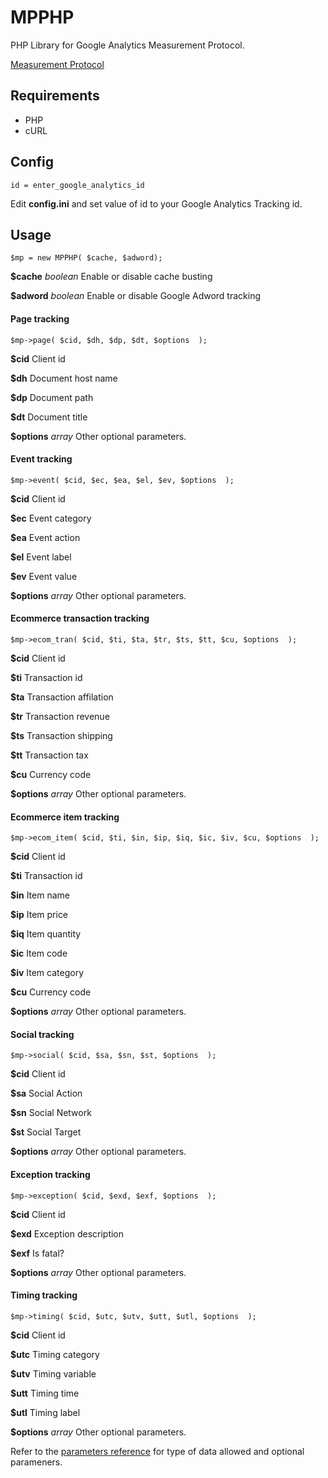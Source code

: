 MPPHP
=====

PHP Library for Google Analytics Measurement Protocol.

[Measurement Protocol](https://developers.google.com/analytics/devguides/collection/protocol/v1/)

## Requirements
* PHP
* cURL

## Config

    id = enter_google_analytics_id
    
Edit **config.ini** and set value of id to your Google Analytics Tracking id.

## Usage

    $mp = new MPPHP( $cache, $adword);
    
**$cache** *boolean* Enable or disable cache busting

**$adword** *boolean* Enable or disable Google Adword tracking

#### Page tracking
    $mp->page( $cid, $dh, $dp, $dt, $options  );
    
**$cid** Client id

**$dh** Document host name

**$dp** Document path

**$dt** Document title

**$options** *array* Other optional parameters.

#### Event tracking
    $mp->event( $cid, $ec, $ea, $el, $ev, $options  );
    
**$cid** Client id

**$ec** Event category

**$ea** Event action

**$el** Event label

**$ev** Event value

**$options** *array* Other optional parameters.

#### Ecommerce transaction tracking
    $mp->ecom_tran( $cid, $ti, $ta, $tr, $ts, $tt, $cu, $options  );
    
**$cid** Client id

**$ti** Transaction id

**$ta** Transaction affilation

**$tr** Transaction revenue

**$ts** Transaction shipping

**$tt** Transaction tax

**$cu** Currency code

**$options** *array* Other optional parameters.

#### Ecommerce item tracking
    $mp->ecom_item( $cid, $ti, $in, $ip, $iq, $ic, $iv, $cu, $options  );
    
**$cid** Client id

**$ti** Transaction id

**$in** Item name

**$ip** Item price

**$iq** Item quantity

**$ic** Item code

**$iv** Item category

**$cu** Currency code

**$options** *array* Other optional parameters.

#### Social tracking
    $mp->social( $cid, $sa, $sn, $st, $options  );
    
**$cid** Client id

**$sa** Social Action

**$sn** Social Network

**$st** Social Target

**$options** *array* Other optional parameters.

#### Exception tracking
    $mp->exception( $cid, $exd, $exf, $options  );
    
**$cid** Client id

**$exd** Exception description

**$exf** Is fatal?

**$options** *array* Other optional parameters.

#### Timing tracking
    $mp->timing( $cid, $utc, $utv, $utt, $utl, $options  );
    
**$cid** Client id

**$utc** Timing category

**$utv** Timing variable

**$utt** Timing time

**$utl** Timing label

**$options** *array* Other optional parameters.


Refer to the [parameters reference](https://developers.google.com/analytics/devguides/collection/protocol/v1/parameters) for type of data allowed and optional parameners.
